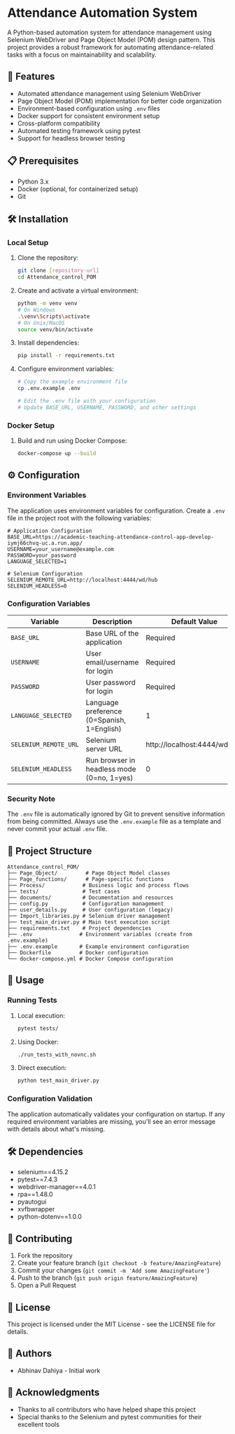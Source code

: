 # Attendance Automation System

A Python-based automation system for attendance management using Selenium WebDriver and Page Object Model (POM) design pattern. This project provides a robust framework for automating attendance-related tasks with a focus on maintainability and scalability.

## 🚀 Features

- Automated attendance management using Selenium WebDriver
- Page Object Model (POM) implementation for better code organization
- Environment-based configuration using `.env` files
- Docker support for consistent environment setup
- Cross-platform compatibility
- Automated testing framework using pytest
- Support for headless browser testing

## 📋 Prerequisites

- Python 3.x
- Docker (optional, for containerized setup)
- Git

## 🛠️ Installation

### Local Setup

1. Clone the repository:
   ```bash
   git clone [repository-url]
   cd Attendance_control_POM
   ```

2. Create and activate a virtual environment:
   ```bash
   python -m venv venv
   # On Windows
   .\venv\Scripts\activate
   # On Unix/MacOS
   source venv/bin/activate
   ```

3. Install dependencies:
   ```bash
   pip install -r requirements.txt
   ```

4. Configure environment variables:
   ```bash
   # Copy the example environment file
   cp .env.example .env
   
   # Edit the .env file with your configuration
   # Update BASE_URL, USERNAME, PASSWORD, and other settings
   ```

### Docker Setup

1. Build and run using Docker Compose:
   ```bash
   docker-compose up --build
   ```

## ⚙️ Configuration

### Environment Variables

The application uses environment variables for configuration. Create a `.env` file in the project root with the following variables:

```env
# Application Configuration
BASE_URL=https://academic-teaching-attendance-control-app-develop-iymj66chvq-uc.a.run.app/
USERNAME=your_username@example.com
PASSWORD=your_password
LANGUAGE_SELECTED=1

# Selenium Configuration
SELENIUM_REMOTE_URL=http://localhost:4444/wd/hub
SELENIUM_HEADLESS=0
```

### Configuration Variables

| Variable | Description | Default Value |
|----------|-------------|---------------|
| `BASE_URL` | Base URL of the application | Required |
| `USERNAME` | User email/username for login | Required |
| `PASSWORD` | User password for login | Required |
| `LANGUAGE_SELECTED` | Language preference (0=Spanish, 1=English) | 1 |
| `SELENIUM_REMOTE_URL` | Selenium server URL | http://localhost:4444/wd/hub |
| `SELENIUM_HEADLESS` | Run browser in headless mode (0=no, 1=yes) | 0 |

### Security Note

The `.env` file is automatically ignored by Git to prevent sensitive information from being committed. Always use the `.env.example` file as a template and never commit your actual `.env` file.

## 📁 Project Structure

```
Attendance_control_POM/
├── Page_Object/         # Page Object Model classes
├── Page_functions/      # Page-specific functions
├── Process/            # Business logic and process flows
├── tests/              # Test cases
├── documents/          # Documentation and resources
├── config.py           # Configuration management
├── user_details.py     # User configuration (legacy)
├── Import_libraries.py # Selenium driver management
├── test_main_driver.py # Main test execution script
├── requirements.txt    # Project dependencies
├── .env               # Environment variables (create from .env.example)
├── .env.example       # Example environment configuration
├── Dockerfile         # Docker configuration
└── docker-compose.yml # Docker Compose configuration
```

## 🚀 Usage

### Running Tests

1. Local execution:
   ```bash
   pytest tests/
   ```

2. Using Docker:
   ```bash
   ./run_tests_with_novnc.sh
   ```

3. Direct execution:
   ```bash
   python test_main_driver.py
   ```

### Configuration Validation

The application automatically validates your configuration on startup. If any required environment variables are missing, you'll see an error message with details about what's missing.

## 🛠️ Dependencies

- selenium==4.15.2
- pytest==7.4.3
- webdriver-manager==4.0.1
- rpa==1.48.0
- pyautogui
- xvfbwrapper
- python-dotenv==1.0.0

## 🤝 Contributing

1. Fork the repository
2. Create your feature branch (`git checkout -b feature/AmazingFeature`)
3. Commit your changes (`git commit -m 'Add some AmazingFeature'`)
4. Push to the branch (`git push origin feature/AmazingFeature`)
5. Open a Pull Request

## 📝 License

This project is licensed under the MIT License - see the LICENSE file for details.

## 👥 Authors

- Abhinav Dahiya - Initial work

## 🙏 Acknowledgments

- Thanks to all contributors who have helped shape this project
- Special thanks to the Selenium and pytest communities for their excellent tools 